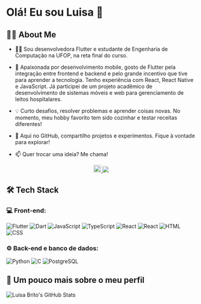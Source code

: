 # Olá! Eu sou Luisa 👋  

## 👩‍💻 About Me

- 👩‍💻 Sou desenvolvedora Flutter e estudante de Engenharia de Computação na UFOP, na reta final do curso.  

- 🚀 Apaixonada por desenvolvimento mobile, gosto de Flutter pela integração entre frontend e backend e pelo grande incentivo que tive para aprender a tecnologia. Tenho experiência com React, React Native e JavaScript. Já participei de um projeto acadêmico de desenvolvimento de sistemas móveis e web para gerenciamento de leitos hospitalares.  

- 💡 Curto desafios, resolver problemas e aprender coisas novas. No momento, meu hobby favorito tem sido cozinhar e testar receitas diferentes! 

- 📌 Aqui no GitHub, compartilho projetos e experimentos. Fique à vontade para explorar!  

- 📫 Quer trocar uma ideia? Me chama!  

<p align="center">
<!-- <a href="https://dicasparadevs.com.br"><img src="https://img.shields.io/badge/-dicasparadevs.com.br-3423A6?style=flat-square&logo=Google-Chrome&logoColor=white"/></a> -->
<a href="https://www.linkedin.com/in/luisabritodias/">
  <img src="https://upload.wikimedia.org/wikipedia/commons/c/ca/LinkedIn_logo_initials.png" width="20"/>
<a href="mailto:luisabritodev@gmail.com"><img src="https://img.shields.io/badge/-luisabritodev@gmail.com-D14836?style=flat-square&logo=Gmail&logoColor=white"/></a></p>

## 🛠 Tech Stack
### 💻 Front-end:

![Flutter](https://img.shields.io/badge/-Flutter-333333?style=flat&logo=flutter)
![Dart](https://img.shields.io/badge/-Dart-333333?style=flat&logo=dart)
![JavaScript](https://img.shields.io/badge/-JavaScript-333333?style=flat&logo=javascript)
![TypeScript](https://img.shields.io/badge/-TypeScript-333333?style=flat&logo=typescript&logoColor=2D79C7)
![React](https://img.shields.io/badge/-React-333333?style=flat&logo=react)
![React](https://img.shields.io/badge/-React%20Native-333333?style=flat&logo=react)
![HTML](https://img.shields.io/badge/-HTML-333333?style=flat&logo=HTML5)
![CSS](https://img.shields.io/badge/-CSS-333333?style=flat&logo=CSS3&logoColor=1572B6)

### ⚙️ Back-end e banco de dados:

![Python](https://img.shields.io/badge/-Python-333333?style=flat&logo=python)
![C](https://img.shields.io/badge/-C-333333?style=flat&logo=C)
![PostgreSQL](https://img.shields.io/badge/-PostgreSQL-333333?style=flat&logo=postgresql)

## 🚀 Um pouco mais sobre o meu perfil

![Luisa Brito's GitHub Stats](https://github-readme-stats.vercel.app/api?username=luisabritod&show_icons=true&theme=dracula)


